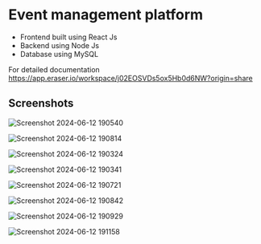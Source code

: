 # Event management platform

-   Frontend built using React Js
-   Backend using Node Js
-   Database using MySQL

For detailed documentation https://app.eraser.io/workspace/j02EOSVDs5ox5Hb0d6NW?origin=share

## Screenshots
![Screenshot 2024-06-12 190540](https://github.com/ezio-da-firenze/Assignment/assets/126500974/5b814a09-8ec4-4ab6-880e-091b088fe8cd)


![Screenshot 2024-06-12 190814](https://github.com/ezio-da-firenze/Assignment/assets/126500974/0d212580-b799-483a-9528-b7e9a0e20e7d)


![Screenshot 2024-06-12 190324](https://github.com/ezio-da-firenze/Assignment/assets/126500974/015dcbbf-e001-4d53-8d4b-5e2872e71cf9)


![Screenshot 2024-06-12 190341](https://github.com/ezio-da-firenze/Assignment/assets/126500974/57fb456b-e763-4b07-8b0f-a5f24b9a52b7)


![Screenshot 2024-06-12 190721](https://github.com/ezio-da-firenze/Assignment/assets/126500974/74271b66-127b-410a-9694-992b67785eec)


![Screenshot 2024-06-12 190842](https://github.com/ezio-da-firenze/Assignment/assets/126500974/fa92cf0f-238a-4068-969a-cf220260c453)


![Screenshot 2024-06-12 190929](https://github.com/ezio-da-firenze/Assignment/assets/126500974/ff319d67-cd9b-4e9b-afe1-3eb7aab76c55)


![Screenshot 2024-06-12 191158](https://github.com/ezio-da-firenze/Assignment/assets/126500974/acd6aa52-7786-4341-af58-4d7a68976742)
